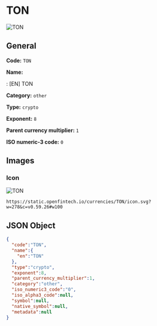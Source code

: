 
# TON 
![TON](https://static.openfintech.io/currencies/TON/icon.svg?w=278&c=v0.59.26#w100)  

## General 
 
**Code:** `TON` 
 
**Name:** 
 
:	[EN] TON 
 
**Category:** `other` 
 
**Type:** `crypto` 
 
**Exponent:** `8` 
 
**Parent currency multiplier:** `1` 
 
**ISO numeric-3 code:** `0` 
 

## Images 

### Icon 
 
![TON](https://static.openfintech.io/currencies/TON/icon.svg?w=278&c=v0.59.26#w100)  

```
https://static.openfintech.io/currencies/TON/icon.svg?w=278&c=v0.59.26#w100
```  

## JSON Object 

```json
{
  "code":"TON",
  "name":{
    "en":"TON"
  },
  "type":"crypto",
  "exponent":8,
  "parent_currency_multiplier":1,
  "category":"other",
  "iso_numeric3_code":"0",
  "iso_alpha3_code":null,
  "symbol":null,
  "native_symbol":null,
  "metadata":null
}
```  

